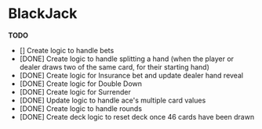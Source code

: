 # BlackJack
**TODO**
- [] Create logic to handle bets
- [DONE] Create logic to handle splitting a hand (when the player or dealer draws two of the same card, for their starting hand)
- [DONE] Create logic for Insurance bet and update dealer hand reveal
- [DONE] Create logic for Double Down
- [DONE] Create logic for Surrender
- [DONE] Update logic to handle ace's multiple card values
- [DONE] Create logic to handle rounds
- [DONE] Create deck logic to reset deck once 46 cards have been drawn
